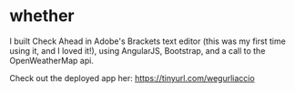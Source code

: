 # whether

I built Check Ahead in Adobe's Brackets text editor 
(this was my first time using it, and I loved it!), 
using AngularJS, Bootstrap, and a call to the OpenWeatherMap api.

Check out the deployed app her:
https://tinyurl.com/wegurliaccio

